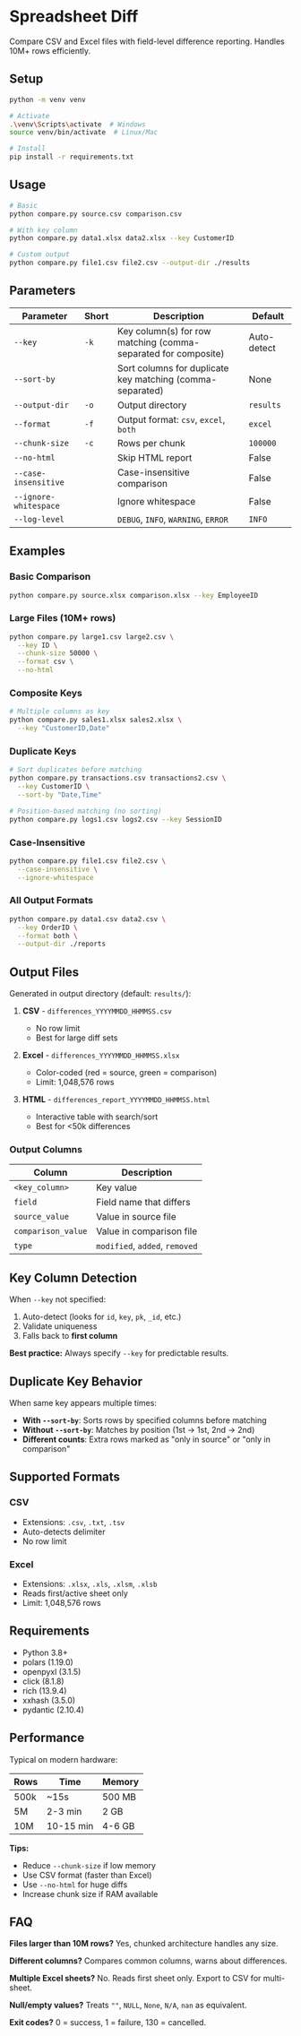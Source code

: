 # Spreadsheet Diff

Compare CSV and Excel files with field-level difference reporting. Handles 10M+ rows efficiently.

## Setup

```bash
python -m venv venv

# Activate
.\venv\Scripts\activate  # Windows
source venv/bin/activate  # Linux/Mac

# Install
pip install -r requirements.txt
```

## Usage

```bash
# Basic
python compare.py source.csv comparison.csv

# With key column
python compare.py data1.xlsx data2.xlsx --key CustomerID

# Custom output
python compare.py file1.csv file2.csv --output-dir ./results
```

## Parameters

| Parameter | Short | Description | Default |
|-----------|-------|-------------|---------|
| `--key` | `-k` | Key column(s) for row matching (comma-separated for composite) | Auto-detect |
| `--sort-by` | | Sort columns for duplicate key matching (comma-separated) | None |
| `--output-dir` | `-o` | Output directory | `results` |
| `--format` | `-f` | Output format: `csv`, `excel`, `both` | `excel` |
| `--chunk-size` | `-c` | Rows per chunk | `100000` |
| `--no-html` | | Skip HTML report | False |
| `--case-insensitive` | | Case-insensitive comparison | False |
| `--ignore-whitespace` | | Ignore whitespace | False |
| `--log-level` | | `DEBUG`, `INFO`, `WARNING`, `ERROR` | `INFO` |

## Examples

### Basic Comparison
```bash
python compare.py source.xlsx comparison.xlsx --key EmployeeID
```

### Large Files (10M+ rows)
```bash
python compare.py large1.csv large2.csv \
  --key ID \
  --chunk-size 50000 \
  --format csv \
  --no-html
```

### Composite Keys
```bash
# Multiple columns as key
python compare.py sales1.xlsx sales2.xlsx \
  --key "CustomerID,Date"
```

### Duplicate Keys
```bash
# Sort duplicates before matching
python compare.py transactions.csv transactions2.csv \
  --key CustomerID \
  --sort-by "Date,Time"

# Position-based matching (no sorting)
python compare.py logs1.csv logs2.csv --key SessionID
```

### Case-Insensitive
```bash
python compare.py file1.csv file2.csv \
  --case-insensitive \
  --ignore-whitespace
```

### All Output Formats
```bash
python compare.py data1.csv data2.csv \
  --key OrderID \
  --format both \
  --output-dir ./reports
```

## Output Files

Generated in output directory (default: `results/`):

1. **CSV** - `differences_YYYYMMDD_HHMMSS.csv`
   - No row limit
   - Best for large diff sets

2. **Excel** - `differences_YYYYMMDD_HHMMSS.xlsx`
   - Color-coded (red = source, green = comparison)
   - Limit: 1,048,576 rows

3. **HTML** - `differences_report_YYYYMMDD_HHMMSS.html`
   - Interactive table with search/sort
   - Best for <50k differences

### Output Columns

| Column | Description |
|--------|-------------|
| `<key_column>` | Key value |
| `field` | Field name that differs |
| `source_value` | Value in source file |
| `comparison_value` | Value in comparison file |
| `type` | `modified`, `added`, `removed` |

## Key Column Detection

When `--key` not specified:
1. Auto-detect (looks for `id`, `key`, `pk`, `_id`, etc.)
2. Validate uniqueness
3. Falls back to **first column**

**Best practice:** Always specify `--key` for predictable results.

## Duplicate Key Behavior

When same key appears multiple times:
- **With `--sort-by`**: Sorts rows by specified columns before matching
- **Without `--sort-by`**: Matches by position (1st → 1st, 2nd → 2nd)
- **Different counts**: Extra rows marked as "only in source" or "only in comparison"

## Supported Formats

### CSV
- Extensions: `.csv`, `.txt`, `.tsv`
- Auto-detects delimiter
- No row limit

### Excel
- Extensions: `.xlsx`, `.xls`, `.xlsm`, `.xlsb`
- Reads first/active sheet only
- Limit: 1,048,576 rows

## Requirements

- Python 3.8+
- polars (1.19.0)
- openpyxl (3.1.5)
- click (8.1.8)
- rich (13.9.4)
- xxhash (3.5.0)
- pydantic (2.10.4)

## Performance

Typical on modern hardware:

| Rows | Time | Memory |
|------|------|--------|
| 500k | ~15s | 500 MB |
| 5M | 2-3 min | 2 GB |
| 10M | 10-15 min | 4-6 GB |

**Tips:**
- Reduce `--chunk-size` if low memory
- Use CSV format (faster than Excel)
- Use `--no-html` for huge diffs
- Increase chunk size if RAM available

## FAQ

**Files larger than 10M rows?**
Yes, chunked architecture handles any size.

**Different columns?**
Compares common columns, warns about differences.

**Multiple Excel sheets?**
No. Reads first sheet only. Export to CSV for multi-sheet.

**Null/empty values?**
Treats `""`, `NULL`, `None`, `N/A`, `nan` as equivalent.

**Exit codes?**
0 = success, 1 = failure, 130 = cancelled.

